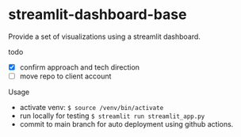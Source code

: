 # streamlit-dashboard-base
Provide a set of visualizations using a streamlit dashboard. 

todo
* [x] confirm approach and tech direction
* [ ] move repo to client account

Usage
* activate venv: `$ source /venv/bin/activate`
* run locally for testing `$ streamlit run streamlit_app.py`
* commit to main branch for auto deployment using github actions. 

